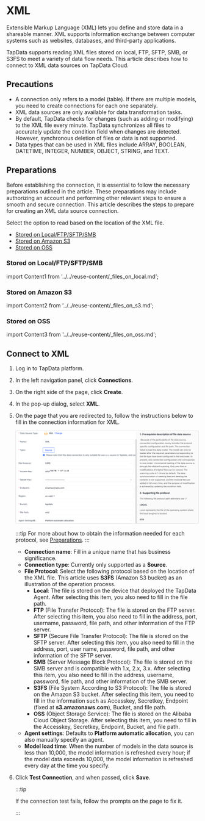 # XML



Extensible Markup Language (XML) lets you define and store data in a shareable manner. XML supports information exchange between computer systems such as websites, databases, and third-party applications. 

TapData supports reading XML files stored on local, FTP, SFTP, SMB, or S3FS to meet a variety of data flow needs. This article describes how to connect to XML data sources on TapData Cloud.

## Precautions

- A connection only refers to a model (table). If there are multiple models, you need to create connections for each one separately.
- XML data sources are only available for data transformation tasks.
- By default, TapData checks for changes (such as adding or modifying) to the XML file every minute. TapData synchronizes all files to accurately update the condition field when changes are detected. However, synchronous deletion of files or data is not supported.
- Data types that can be used in XML files include ARRAY, BOOLEAN, DATETIME, INTEGER, NUMBER, OBJECT, STRING, and TEXT.

## Preparations

Before establishing the connection, it is essential to follow the necessary preparations outlined in the article. These preparations may include authorizing an account and performing other relevant steps to ensure a smooth and secure connection.
This article describes the steps to prepare for creating an XML data source connection.

Select the option to read based on the location of the XML file.

* [Stored on Local/FTP/SFTP/SMB](#stored-on-localftpsftpsmb)
* [Stored on Amazon S3](#stored-on-amazon-s3)
* [Stored on OSS](#stored-on-oss)



### Stored on Local/FTP/SFTP/SMB

import Content1 from '../../reuse-content/_files_on_local.md';

<Content1 />


### Stored on Amazon S3

import Content2 from '../../reuse-content/_files_on_s3.md';

<Content2 />

### Stored on OSS

import Content3 from '../../reuse-content/_files_on_oss.md';

<Content3 />



## Connect to XML

1. Log in to TapData platform.

2. In the left navigation panel, click **Connections**.

3. On the right side of the page, click **Create**.

4. In the pop-up dialog, select **XML**.

5. On the page that you are redirected to, follow the instructions below to fill in the connection information for XML.

   ![Connect to XML](../../images/connect_xml.png)

   :::tip
   For more about how to obtain the information needed for each protocol, see [Preparations](#preparations).
   :::

   * **Connection name**: Fill in a unique name that has business significance.
   * **Connection type**: Currently only supported as a **Source**.
   * **File Protocol**: Select the following protocol based on the location of the XML file. This article uses **S3FS** (Amazon S3 bucket) as an illustration of the operation process.
      * **Local**: The file is stored on the device that deployed the TapData Agent. After selecting this item, you also need to fill in the file path.
      * **FTP** (File Transfer Protocol): The file is stored on the FTP server. After selecting this item, you also need to fill in the address, port, username, password, file path, and other information of the FTP server.
      * **SFTP** (Secure File Transfer Protocol): The file is stored on the SFTP server. After selecting this item, you also need to fill in the address, port, user name, password, file path, and other information of the SFTP server.
      * **SMB** (Server Message Block Protocol): The file is stored on the SMB server and is compatible with 1.x, 2.x, 3.x. After selecting this item, you also need to fill in the address, username, password, file path, and other information of the SMB server.
      * **S3FS** (File System According to S3 Protocol): The file is stored on the Amazon S3 bucket. After selecting this item, you need to fill in the information such as Accesskey, Secretkey, Endpoint (fixed at **s3.amazonaws.com**), Bucket, and file path.
      * **OSS** (Object Storage Service): The file is stored on the Alibaba Cloud Object Storage. After selecting this item, you need to fill in the Accesskey, Secretkey, Endpoint, Bucket, and file path.
   * **Agent settings**: Defaults to **Platform automatic allocation**, you can also manually specify an agent.
   * **Model load time**: When the number of models in the data source is less than 10,000, the model information is refreshed every hour; if the model data exceeds 10,000, the model information is refreshed every day at the time you specify.

6. Click **Test Connection**, and when passed, click **Save**.

   :::tip

   If the connection test fails, follow the prompts on the page to fix it.

   :::
